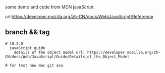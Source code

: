 ###
  some demo and code from MDN javaScript.

  url:https://developer.mozilla.org/zh-CN/docs/Web/JavaScript/Reference


  ## branch && tag 

    # t0.2.0 
      javaScript guide
        details of the object model url: https://developer.mozilla.org/zh-CN/docs/Web/JavaScript/Guide/Details_of_the_Object_Model

    # for test new mac git aaa        
